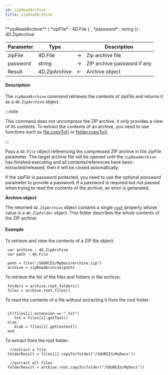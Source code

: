 ```yaml
---
id: zipReadArchive
title: zipReadArchive
---
```



<!-- REF #_command_.zipReadArchive.Syntax -->**zipReadArchive** ( *zipFile* : 4D.File { , *password* : string }) : 4D.ZipArchive<!-- END REF -->


<!-- REF #_command_.zipReadArchive.Params -->
|Parameter|Type||Description|
|---------|--- |:---:|------|
|zipFile|4D.File|->|Zip archive file|
|password|string|->|ZIP archive password if any|
|Result|4D.ZipArchive|<-|Archive object|<!-- END REF -->

#### Description

The `zipReadArchive` command <!-- REF #_command_.zipReadArchive.Summary -->retrieves the contents of *zipFile* and returns it as a `4D.ZipArchive` object<!-- END REF -->.

:::note

This command does not uncompress the ZIP archive, it only provides a view of its contents. To extract the contents of an archive, you need to use functions such as [file.copyTo()](Document.md#copyto) or [folder.copyTo()](Directory.md#copyto).

:::

Pass a `4D.File` object referencing the compressed ZIP archive in the *zipFile* parameter. The target archive file will be opened until the `zipReadArchive` has finished executing and all contents/references have been extracted/released, then it will be closed automatically.

If the *zipFile* is password protected, you need to use the optional *password* parameter to provide a password. If a password is required but not passed when trying to read the contents of the archive, an error is generated.

**Archive object**

The returned `4D.ZipArchive` object contains a single [`root`](#root) property whose value is a `4D.ZipFolder` object. This folder describes the whole contents of the ZIP archive.

#### Example

To retrieve and view the contents of a ZIP file object:

```qs
 var archive : 4D.ZipArchive
 var path : 4D.File

 path = file("/SOURCES/MyDocs/Archive.zip")
 archive = zipReadArchive(path)
```

To retrieve the list of the files and folders in the archive:

```qs
 folders = archive.root.folders()
 files = archive.root.files()
```

To read the contents of a file without extracting it from the root folder:

```qs

 if(files[i].extension == ".txt")
    txt = files[i].getText()
 else
    blob = files[i].getContent()
 end
```

To extract from the root folder:

```qs
  //extract a file
 folderResult = files[i].copyTo(folder("/SOURCES/MyDocs"))

  //extract all files
 folderResult = archive.root.copyTo(folder("/SOURCES/MyDocs"))
```
